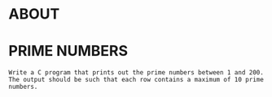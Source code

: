 # ABOUT

# PRIME NUMBERS

    Write a C program that prints out the prime numbers between 1 and 200. The output should be such that each row contains a maximum of 10 prime numbers.